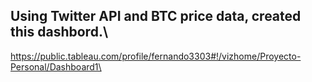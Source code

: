 
## Using Twitter API and BTC price data, created this dashbord.\

https://public.tableau.com/profile/fernando3303#!/vizhome/Proyecto-Personal/Dashboard1\
